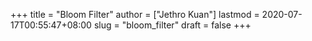 +++
title = "Bloom Filter"
author = ["Jethro Kuan"]
lastmod = 2020-07-17T00:55:47+08:00
slug = "bloom_filter"
draft = false
+++
